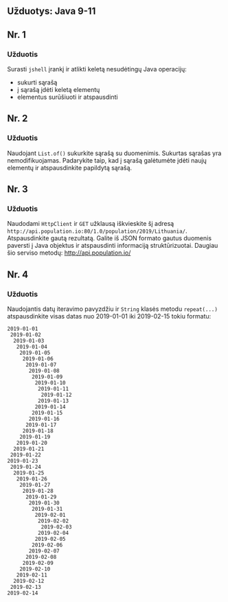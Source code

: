 
## Užduotys: Java 9-11

## Nr. 1

### Užduotis

Surasti `jshell` įrankį ir atlikti keletą nesudėtingų Java operacijų:
- sukurti sąrašą
- į sąrašą įdėti keletą elementų
- elementus surūšiuoti ir atspausdinti

## Nr. 2

### Užduotis

Naudojant `List.of()` sukurkite sąrašą su duomenimis. Sukurtas sąrašas yra nemodifikuojamas. 
Padarykite taip, kad į sąrašą galėtumėte įdėti naujų elementų ir atspausdinkite papildytą sąrašą.

## Nr. 3

### Užduotis


Naudodami `HttpClient` ir `GET` užklausą iškvieskite šį adresą `http://api.population.io:80/1.0/population/2019/Lithuania/`.
Atspausdinkite gautą rezultatą. Galite iš JSON formato gautus duomenis paversti į Java objektus ir atspausdinti informaciją struktūrizuotai. 
Daugiau šio serviso metodų: http://api.population.io/

## Nr. 4

### Užduotis

Naudojantis datų iteravimo pavyzdžiu ir `String` klasės metodu `repeat(...)` atspausdinkite visas datas nuo 2019-01-01 iki 2019-02-15 tokiu formatu:

```
2019-01-01
 2019-01-02
  2019-01-03
   2019-01-04
    2019-01-05
     2019-01-06
      2019-01-07
       2019-01-08
        2019-01-09
         2019-01-10
          2019-01-11
           2019-01-12
          2019-01-13
         2019-01-14
        2019-01-15
       2019-01-16
      2019-01-17
     2019-01-18
    2019-01-19
   2019-01-20
  2019-01-21
 2019-01-22
2019-01-23
 2019-01-24
  2019-01-25
   2019-01-26
    2019-01-27
     2019-01-28
      2019-01-29
       2019-01-30
        2019-01-31
         2019-02-01
          2019-02-02
           2019-02-03
          2019-02-04
         2019-02-05
        2019-02-06
       2019-02-07
      2019-02-08
     2019-02-09
    2019-02-10
   2019-02-11
  2019-02-12
 2019-02-13
2019-02-14
```


